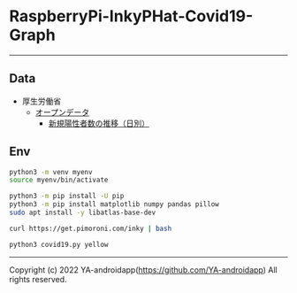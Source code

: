 # RaspberryPi-InkyPHat-Covid19-Graph

---

## Data

* 厚生労働省
  * [オープンデータ](https://www.mhlw.go.jp/stf/covid-19/open-data.html)
    * [新規陽性者数の推移（日別）](https://covid19.mhlw.go.jp/public/opendata/newly_confirmed_cases_daily.csv)

## Env

```bash
python3 -m venv myenv
source myenv/bin/activate

python3 -m pip install -U pip
python3 -m pip install matplotlib numpy pandas pillow
sudo apt install -y libatlas-base-dev

curl https://get.pimoroni.com/inky | bash

python3 covid19.py yellow
```

---

Copyright (c) 2022 YA-androidapp(https://github.com/YA-androidapp) All rights reserved.
